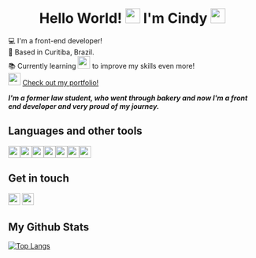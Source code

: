 <h1 align="center">Hello World! <img src="https://github.com/TheDudeThatCode/TheDudeThatCode/blob/master/Assets/Earth.gif" width="30"> I'm Cindy <img src="https://raw.githubusercontent.com/kaueMarques/kaueMarques/master/hi.gif" width="30"></h1>




:computer:  I'm a front-end developer!    
:house_with_garden:  Based in Curitiba, Brazil.   
:books:  Currently learning <img height="25" src="https://img.shields.io/badge/React-20232A?style=for-the-badge&logo=react&logoColor=61DAFB"  /> to improve my skills even more!     
<img src="https://media.giphy.com/media/RlOAlt0Qmsw4CTIELN/giphy.gif" width="25"> <a href="https://cindyhanae.github.io/cindy-hanae/" target="_blank">Check out my portfolio!</a>



***I'm a former law student, who went through bakery and now I'm a front end developer and very proud of my journey.***




## Languages and other tools
<img height="24" src="https://img.shields.io/badge/HTML5-E34F26?style=for-the-badge&logo=html5&logoColor=white"  /><img height="24" src="https://img.shields.io/badge/CSS3-1572B6?style=for-the-badge&logo=css3&logoColor=white"  /><img height="24" src="https://img.shields.io/badge/JavaScript-F7DF1E?style=for-the-badge&logo=javascript&logoColor=black"  /><img height="24" src="https://img.shields.io/badge/Sass-CC6699?style=for-the-badge&logo=sass&logoColor=white"  /><img height="24" src="https://img.shields.io/badge/Bootstrap-563D7C?style=for-the-badge&logo=bootstrap&logoColor=white"  /><img height="24" src="https://img.shields.io/badge/Figma-F24E1E?style=for-the-badge&logo=figma&logoColor=white"  /><img height="24" src="https://img.shields.io/badge/Wordpress-21759B?style=for-the-badge&logo=wordpress&logoColor=white"  />


## Get in touch

<a href="https://twitter.com/home" target="_blank"><img height="24" src="https://img.shields.io/badge/LinkedIn-0077B5?style=for-the-badge&logo=linkedin&logoColor=white"  /></a>
<a href="mailto:cindy.hanae1@gmail.com" target="_blank"><img height="24" src="https://img.shields.io/badge/Gmail-D14836?style=for-the-badge&logo=gmail&logoColor=white"  /></a>


## My Github Stats
[![Top Langs](https://github-readme-stats.vercel.app/api/top-langs/?username=cindyhanae&show_icons=true&theme=dracula)](https://github.com/anuraghazra/github-readme-stats)





<!-- <h2 color="red">More about me</h2>
<h3>Below I'll tell a little bit of my crazy journey to become a front end dev!</h3>   -->

<!-- I started Law school with the objective of applying to a position as civil servant, but from the start i noticed that I didn't fit in that environment. Even so, i did a graduate course, worked at government departments and applied to many positions, but with no success which made me feel frustrated and unsatisfied with my graduation. -->

<!-- I started { ***Law school*** } not because I liked or wanted, but because I was on that crazy period of college entrance exam and I didn't know by that time what I wanted for life :neutral_face:  So my objective during Law school was to apply to a position as civil servant, but from the start I noticed that I didn't fit in that environment. Even so, I did a graduate course, worked at government departments and applied to many positions as civil servant but with no success, which made me feel frustrated and anguished <img src="https://media.giphy.com/media/12PRuWQ9KEieT6/giphy.gif" width="35">

At certain point, I decided to turn my cooking hobby into an occupation and started a { ***boulangerie and patisserie course*** }. Since I was a kid i loved to bake cakes and I thought it would be a good idea to give it a try. People say: work with what you love and you'll never have to work in life again! Well, it didn't go that way. I worked at a candy store and learned to bake delightful cakes <img src="https://media.giphy.com/media/ge2zppmVO6UigYAwPu/giphy.gif" width="30">, cookies <img src="https://media.giphy.com/media/29LbmkA8u0ayPciegQ/giphy.gif" width="30">, brigadeiros <img src="https://media.giphy.com/media/WQrUC0sGc0jIy0L5jZ/giphy.gif" width="30"> and other goodies :yum: I liked it but I felt in my skin what it's like to do mechanical and repetitive work all day long. So I resolved that I would give a last try on the applications to positions as civil servant Then came the covid-19 pandemic <img src="https://media.giphy.com/media/hoIKPM5V7UlM1VcLKZ/giphy.gif" width="40">

Because of the pandemic, all applications were suspended indefinitely. In view of this, I started a { ***front end developer*** } course, which I was very curious since my adolescence because of the old personal blogs. This course was the light in the dark in the middle of the pandemic. It opened my mind and I was amazed by how exciting it was to start a website from the scratch, to see it taking form from codes, to solve bugs problems and learn even more about front end. That's when I decided I wanted to make career as front end developer. So now I want to gain experience, take courses in the area and learn new languages and frameworks to improve my curriculum and professional background <img src="https://media.giphy.com/media/tQLxoo3sVSJMpP7g56/giphy.gif" width="35">


<img src="https://media.giphy.com/media/PdKx80jAZDYly/giphy.gif" width="100"> -->

<!-- After going through all this, I've learned to be resilient,  -->








